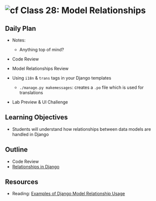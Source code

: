 # ![cf](http://i.imgur.com/7v5ASc8.png) Class 28: Model Relationships

## Daily Plan
- Notes:
    - Anything top of mind?

- Code Review
- Model Relationships Review
- Using `i18n` & `trans` tags in your Django templates
    - `./manage.py makemessages`: creates a `.po` file which is used for translations
- Lab Preview & UI Challenge

## Learning Objectives
- Students will understand how relationships between data models are handled in Django

## Outline
- Code Review
- [Relationships in Django]

[Relationships in Django]: ./notes/relationships.md

## Resources
- Reading: [Examples of Django Model Relationship Usage](https://docs.djangoproject.com/en/2.0/topics/db/examples/)
